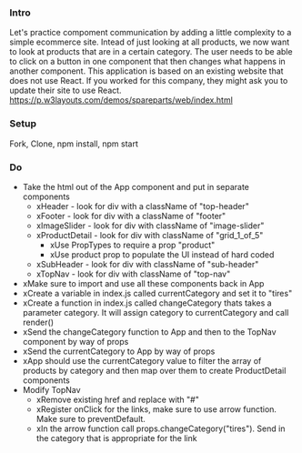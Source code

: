 ### Intro
Let's practice compoment communication by adding a little complexity to a simple ecommerce site. Intead of just looking at all products, we now want to look at products that are in a certain category. The user needs to be able to click on a button in one component that then changes what happens in another component.
This application is based on an existing website that does not use React. If you worked for this company, they might ask you to update their site to use React. 
https://p.w3layouts.com/demos/spareparts/web/index.html

### Setup
Fork, Clone, npm install, npm start

### Do
* Take the html out of the App component and put in separate components
  * xHeader - look for div with a className of "top-header"
  * xFooter - look for div with a className of "footer"
  * xImageSlider - look for div with className of "image-slider"
  * xProductDetail - look for div with className of "grid_1_of_5"
    * xUse PropTypes to require a prop "product"
    * xUse product prop to populate the UI instead of hard coded
  * xSubHeader - look for div with className of "sub-header"
  * xTopNav - look for div with className of "top-nav"
* xMake sure to import and use all these components back in App
* xCreate a variable in index.js called currentCategory and set it to "tires"
* xCreate a function in index.js called changeCategory thats takes a parameter category. It will assign category to currentCategory and call render()
* xSend the changeCategory function to App and then to the TopNav component by way of props
* xSend the currentCategory to App by way of props
* xApp should use the currentCategory value to filter the array of products by category and then map over them to create ProductDetail components
* Modify TopNav
  * xRemove existing href and replace with "#"
  * xRegister onClick for the links, make sure to use arrow function. Make sure to preventDefault.
  * xIn the arrow function call props.changeCategory("tires"). Send in the category that is appropriate for the link
